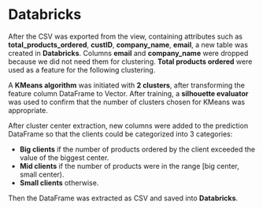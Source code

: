 # Databricks

After the CSV was exported from the view, containing attributes such as **total_products_ordered**, **custID**, **company_name**, **email**,
a new table was created in **Databricks**. Columns **email** and **company_name** were dropped because we did not need them for clustering. 
**Total products ordered** were used as a feature for the following clustering.

A **KMeans algorithm** was initiated with **2 clusters**, after transforming the feature column DataFrame to Vector. After training, 
a **silhouette evaluator** was used to confirm that the number of clusters chosen for KMeans was appropriate.

After cluster center extraction, new columns were added to the prediction DataFrame so that the clients could be categorized into 3 categories:
- **Big clients** if the number of products ordered by the client exceeded the value of the biggest center.
- **Mid clients** if the number of products were in the range \[big center, small center).
- **Small clients** otherwise.

Then the DataFrame was extracted as CSV and saved into **Databricks**.
